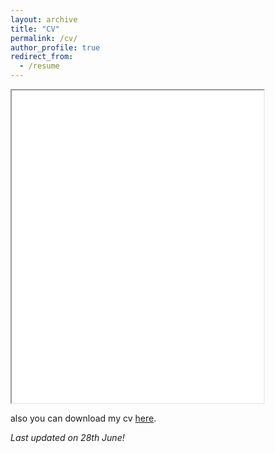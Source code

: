 ```yaml
---
layout: archive
title: "CV"
permalink: /cv/
author_profile: true
redirect_from:
  - /resume
---
```




<iframe src="/files/cv.pdf#toolbar=0" width="80%" height="500ps"></iframe>



also you can download my cv [here](https://abhi-glitchhg.github.io/files/cv.pdf).

*Last updated on 28th June!*
